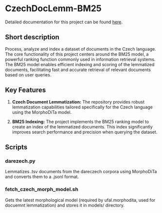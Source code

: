 # CzechDocLemm-BM25

Detailed documentation for this project can be found [here](https://knot.fit.vutbr.cz/wiki/index.php/CCR).

## Short description
Process, analyze and index a dataset of documents in the Czech language. The core functionality of this project centers around the BM25 model, a powerful ranking function commonly used in information retrieval systems. The BM25 model enables efficient indexing and scoring of the lemmatized documents, facilitating fast and accurate retrieval of relevant documents based on user queries.

## Key Features
1. **Czech Document Lemmatization:** The repository provides robust lemmatization capabilities tailored specifically for the Czech language using the MorphoDiTa model.

2. **BM25 Indexing:** The project implements the BM25 ranking model to create an index of the lemmatized documents. This index significantly improves search performance and precision when querying the dataset.

## Scripts

### darezech.py
Lemmatizes .tsv documents from the dareczech corpora using MorphoDiTa and converts them to a .jsonl format. 

### fetch_czech_morph_model.sh
Gets the latest morphological model (required by ufal.morphodita, used for docuemnt lemmatization) and stores it in models/ directory.


